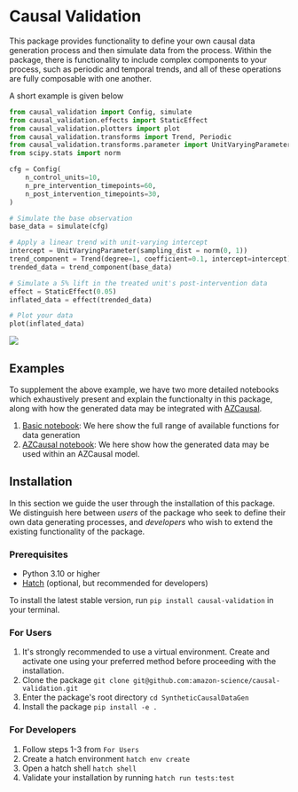 # Causal Validation

This package provides functionality to define your own causal data generation process and then simulate data from the process. Within the package, there is functionality to include complex components to your process, such as periodic and temporal trends, and all of these operations are fully composable with one another. 

A short example is given below
```python
from causal_validation import Config, simulate
from causal_validation.effects import StaticEffect
from causal_validation.plotters import plot
from causal_validation.transforms import Trend, Periodic
from causal_validation.transforms.parameter import UnitVaryingParameter
from scipy.stats import norm

cfg = Config(
    n_control_units=10,
    n_pre_intervention_timepoints=60,
    n_post_intervention_timepoints=30,
)

# Simulate the base observation
base_data = simulate(cfg)

# Apply a linear trend with unit-varying intercept
intercept = UnitVaryingParameter(sampling_dist = norm(0, 1))
trend_component = Trend(degree=1, coefficient=0.1, intercept=intercept)
trended_data = trend_component(base_data)

# Simulate a 5% lift in the treated unit's post-intervention data
effect = StaticEffect(0.05)
inflated_data = effect(trended_data)

# Plot your data
plot(inflated_data)
```

![](https://raw.githubusercontent.com/amazon-science/causal-validation/main/static/readme_fig.png?token=GHSAT0AAAAAACTFBAFOPO3QHKOVJ26W4DU4ZWHSWFA)


## Examples

To supplement the above example, we have two more detailed notebooks which exhaustively present and explain the functionalty in this package, along with how the generated data may be integrated with [AZCausal](https://github.com/amazon-science/azcausal).
1. [Basic notebook](): We here show the full range of available functions for data generation
2. [AZCausal notebook](): We here show how the generated data may be used within an AZCausal model.

## Installation

In this section we guide the user through the installation of this package. We
distinguish here between _users_ of the package who seek to define their own data
generating processes, and _developers_ who wish to extend the existing functionality of
the package.

### Prerequisites

- Python 3.10 or higher
- [Hatch](https://hatch.pypa.io/latest/) (optional, but recommended for developers)

To install the latest stable version, run
`pip install causal-validation`
in your terminal.

### For Users

1. It's strongly recommended to use a virtual environment. Create and activate one using your preferred method before proceeding with the installation.
2. Clone the package `git clone git@github.com:amazon-science/causal-validation.git`
3. Enter the package's root directory `cd SyntheticCausalDataGen`
4. Install the package `pip install -e .`

### For Developers

1. Follow steps 1-3 from `For Users`
2. Create a hatch environment `hatch env create`
3. Open a hatch shell `hatch shell`
4. Validate your installation by running `hatch run tests:test`
